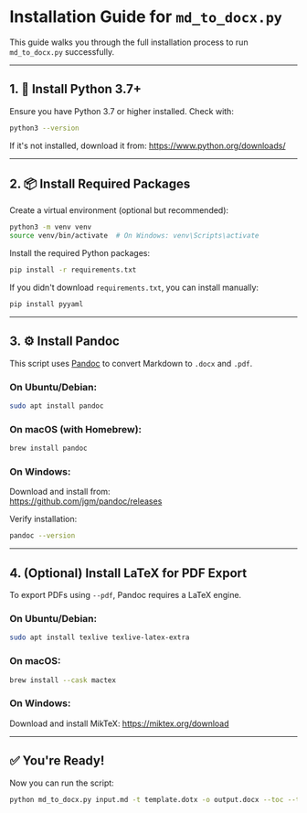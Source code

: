 # Installation Guide for `md_to_docx.py`

This guide walks you through the full installation process to run `md_to_docx.py` successfully.

---

## 1. 🐍 Install Python 3.7+

Ensure you have Python 3.7 or higher installed. Check with:

```bash
python3 --version
```

If it's not installed, download it from: https://www.python.org/downloads/

---

## 2. 📦 Install Required Packages

Create a virtual environment (optional but recommended):

```bash
python3 -m venv venv
source venv/bin/activate  # On Windows: venv\Scripts\activate
```

Install the required Python packages:

```bash
pip install -r requirements.txt
```

If you didn't download `requirements.txt`, you can install manually:

```bash
pip install pyyaml
```

---

## 3. ⚙️ Install Pandoc

This script uses [Pandoc](https://pandoc.org/) to convert Markdown to `.docx` and `.pdf`.

### On Ubuntu/Debian:

```bash
sudo apt install pandoc
```

### On macOS (with Homebrew):

```bash
brew install pandoc
```

### On Windows:

Download and install from:  
https://github.com/jgm/pandoc/releases

Verify installation:

```bash
pandoc --version
```

---

## 4. (Optional) Install LaTeX for PDF Export

To export PDFs using `--pdf`, Pandoc requires a LaTeX engine.

### On Ubuntu/Debian:

```bash
sudo apt install texlive texlive-latex-extra
```

### On macOS:

```bash
brew install --cask mactex
```

### On Windows:

Download and install MikTeX: https://miktex.org/download

---

## ✅ You're Ready!

Now you can run the script:

```bash
python md_to_docx.py input.md -t template.dotx -o output.docx --toc --title-page --pdf --verbose
```